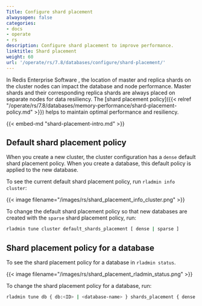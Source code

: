 ```yaml
---
Title: Configure shard placement
alwaysopen: false
categories:
- docs
- operate
- rs
description: Configure shard placement to improve performance.
linktitle: Shard placement
weight: 60
url: '/operate/rs/7.8/databases/configure/shard-placement/'
---
```

In Redis Enterprise Software , the location of master and replica shards on the cluster nodes can impact the database and node performance.
Master shards and their corresponding replica shards are always placed on separate nodes for data resiliency.
The [shard placement policy]({{< relref "/operate/rs/7.8/databases/memory-performance/shard-placement-policy.md" >}}) helps to maintain optimal performance and resiliency.

{{< embed-md "shard-placement-intro.md"  >}}

## Default shard placement policy

When you create a new cluster, the cluster configuration has a `dense` default shard placement policy.
When you create a database, this default policy is applied to the new database.

To see the current default shard placement policy, run `rladmin info cluster`:

{{< image filename="/images/rs/shard_placement_info_cluster.png" >}}

To change the default shard placement policy so that new databases are created with the `sparse` shard placement policy, run:

```sh
rladmin tune cluster default_shards_placement [ dense | sparse ]
```

## Shard placement policy for a database

To see the shard placement policy for a database in `rladmin status`.

{{< image filename="/images/rs/shard_placement_rladmin_status.png" >}}

To change the shard placement policy for a database, run:

```sh
rladmin tune db { db:<ID> | <database-name> } shards_placement { dense | sparse }
```
